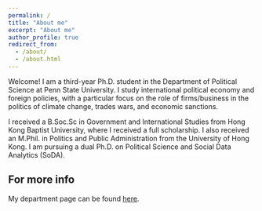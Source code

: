 ```yaml
---
permalink: /
title: "About me"
excerpt: "About me"
author_profile: true
redirect_from: 
  - /about/
  - /about.html
---
```


Welcome! I am a third-year Ph.D. student in the Department of Political Science at Penn State University. I study international political economy and foreign policies, with a particular focus on the role of firms/business in the politics of climate change, trades wars, and economic sanctions.

I received a B.Soc.Sc in Government and International Studies from Hong Kong Baptist University, where I received a full scholarship. I also received an M.Phil. in Politics and Public Administration from the University of Hong Kong. I am pursuing a dual Ph.D. on Political Science and Social Data Analytics (SoDA). 





For more info
------
My department page can be found [here](https://polisci.la.psu.edu/people/lkz5164/). 
